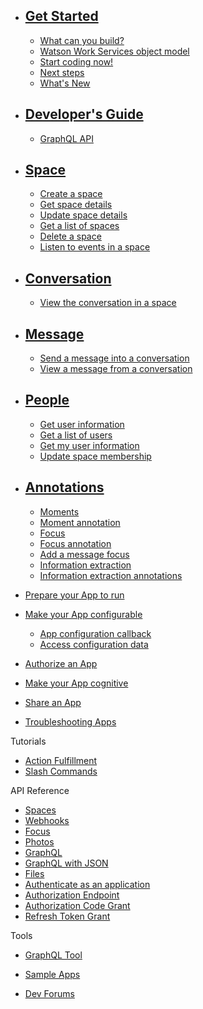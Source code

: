 * ## [Get Started](./V1_GetStarted.md)
  * [What can you build?](./V1_WhatCanYouBuild.md)
  * [Watson Work Services object model](./V1_Diagrams.md)  
  * [Start coding now!](./V1_StartCodingNow.md)
  * [Next steps](./V1_NextSteps.md)
  * <a href="https://developer.watsonwork.ibm.com/whatsnew" target="\_blank">What's New</a>


* ## [Developer's Guide](./guides/V1_wwsg_DevelopersGuide.md)
  * [GraphQL API](./guides/V1_wwsg_GraphQLAPIIntro.md)
  
* ## [Space](./guides/V1_spaces_main.md)
  * [Create a space](./guides/V1_create_space.md)
  * [Get space details](./guides/V1_get_space.md)
  * [Update space details](./guides/V1_update_space.md)
  * [Get a list of spaces](./guides/V1_get_spaces.md)
  * [Delete a space](./guides/V1_delete_space.md)
  * [Listen to events in a space](./guides/V1_wwsg_Webhooks.md)
  
* ## [Conversation](./guides/V1_conversation_main.md)
  * [View the conversation in a space](./guides/V1_get_conversation.md)
  
* ## [Message](./guides/V1_message_main.md)
  * [Send a message into a conversation](./guides/V1_wwsg_Spaces.md)
  * [View a message from a conversation](./guides/V1_get_message.md)

* ## [People](./guides/V1_people_main.md)
  * [Get user information](./guides/V1_get_user.md)
  * [Get a list of users](./guides/V1_get_users.md)
  * [Get my user information](./guides/V1_get_me.md)
  * [Update space membership](./guides/V1_update_space.md)
  

* ## [Annotations](./guides/V1_annotations.md)
  * [Moments](./guides/V1_wwsg_MomentIdentification.md)
  * [Moment annotation](./guides/V5_Annotation_Message_Moment.md)
  * [Focus](./guides/V1_wwsg_ActionIdentification.md)
  * [Focus annotation](./guides/V2_Annotation_Message_Action_Identification.md)
  * [Add a message focus](./guides/Add_Message_Focus.md)
  * [Information extraction](./guides/V1_wwsg_InformationExtraction.md)
  * [Information extraction annotations](./guides/V1_Annotation_Message_Information_Extraction.md)

* [Prepare your App to run](./guides/V1_PreparingYourApp.md)
* [Make your App configurable](./guides/V1_MakeAppsConfigurable.md)
  * [App configuration callback](./guides/V1_App_Configuration_Callback.md)
  * [Access configuration data](./guides/V1_Access_Configuration_Data.md)
* [Authorize an App](./guides/V1_wwsg_AuthorizeApp.md)
* [Make your App cognitive](./guides/V1_cognitive_app.md)
* [Share an App](./guides/V1_ShareAnApp.md)
* [Troubleshooting Apps](./guides/V1_app_errors.md)

Tutorials
* [Action Fulfillment](./guides/V1_Action_Fulfillment.md)
* [Slash Commands](./guides/slash_commands.md)

API Reference
* [Spaces](./references/V1_Spaces.yml)
* [Webhooks](./references/V1_OutboundCallback.yml)
* [Focus](./references/V1_Focus.yml)
* [Photos](./references/V1_PhotoService.yml)
* [GraphQL](./references/V1_graphql_raw.yml)
* [GraphQL with JSON](./references/V1_graphql_json.yml)
* [Files](./references/V1_Files.yml)
* [Authenticate as an application](./references/V1_oauth_token_client_credentials.yml)
* [Authorization Endpoint](./references/V1_oauth_authorize_code.yml)
* [Authorization Code Grant](./references/V1_oauth_token_code.yml)
* [Refresh Token Grant](./references/V1_oauth_token_refresh.yml)

Tools
* <a href="https://developer.watsonwork.ibm.com/tools/graphql" target="\_blank">GraphQL Tool</a>

* <a href="https://github.com/watsonwork" target="\_blank">Sample Apps</a>
* <a href="https://help.workspace.ibm.com/hc/en-us/community/topics/201192468-Developer" target="\_blank">Dev Forums</a>
